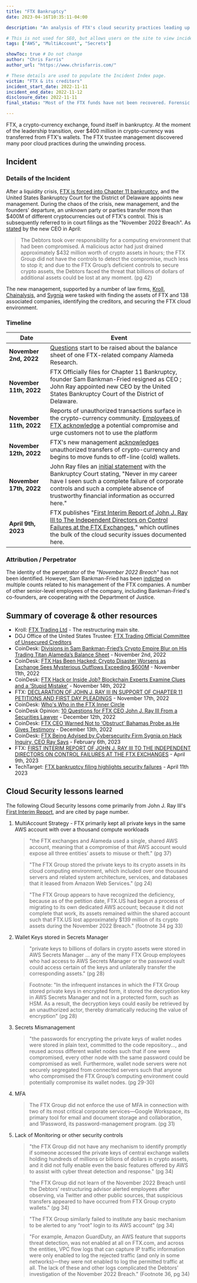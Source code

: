 ```yaml
---
title: "FTX Bankruptcy"
date: 2023-04-16T10:35:11-04:00

description: "An analysis of FTX's cloud security practices leading up to their bankruptcy"

# This is not used for SEO, but allows users on the site to view incidents by keyword
tags: ["AWS", "MultiAccount", "Secrets"]

showToc: true # Do not change
author: "Chris Farris"
author_url: "https://www.chrisfarris.com/"

# These details are used to populate the Incident Index page.
victim: "FTX & its creditors"
incident_start_date: 2022-11-11
incident_end_date: 2022-11-12
disclosure_date: 2022-11-11
final_status: "Most of the FTX funds have not been recovered. Forensic analysis of FTX is ongoing."

---
```


FTX, a crypto-currency exchange, found itself in bankruptcy. At the moment of the leadership transition, over $400 million in crypto-currency was transferred from FTX's wallets. The FTX trustee management discovered many poor cloud practices during the unwinding process.

<!--more--> <!-- This separates the synopsis from the main body -->

## Incident

### Details of the Incident

After a liquidity crisis, [FTX is forced into Chapter 11 bankruptcy](https://en.wikipedia.org/wiki/Bankruptcy_of_FTX), and the United States Bankruptcy Court for the District of Delaware appoints new management. During the chaos of the crisis, new management, and the founders' departure, an unknown party or parties transfer more than $400M of different cryptocurrencies out of FTX's control. This is subsequently referred to in court filings as the "November 2022 Breach". As [stated](FirstInterimReport.pdf) by the new CEO in April:
> The Debtors took over responsibility for a computing environment that had been compromised. A malicious actor had just drained approximately $432 million worth of crypto assets in hours; the FTX Group did not have the controls to detect the compromise, much less to stop it; and due to the FTX Group’s deficient controls to secure crypto assets, the Debtors faced the threat that billions of dollars of additional assets could be lost at any moment. (pg 42)

The new management, supported by a number of law firms, [Kroll](https://www.kroll.com/en), [Chainalysis](https://www.chainalysis.com/), and [Sygnia](https://www.coindesk.com/policy/2023/02/06/ftx-being-advised-by-cybersecurity-firm-sygnia-on-hack-inquiry-ceo-ray-says/) were tasked with finding the assets of FTX and 138 associated companies, identifying the creditors, and securing the FTX cloud environment.

### Timeline
| Date | Event |
| ------ | ----- |
| **November 2nd, 2022** | [Questions](https://www.coindesk.com/business/2022/11/02/divisions-in-sam-bankman-frieds-crypto-empire-blur-on-his-trading-titan-alamedas-balance-sheet/) start to be raised about the balance sheet of one FTX-related company Alameda Research.|
| **November 11th, 2022** | FTX Officially files for Chapter 11 Bankruptcy, founder Sam Bankman-Fried resigned as CEO ; John Ray appointed new CEO by the United States Bankruptcy Court of the District of Delaware.|
| **November 11th, 2022** | Reports of unauthorized transactions surface in the crypto-currency community. [Employees of FTX acknowledge](https://www.coindesk.com/business/2022/11/12/ftx-crypto-wallets-see-mysterious-late-night-outflows-totalling-more-than-380m/) a potential compromise and urge customers not to use the platform|
| **November 12th, 2022** | FTX's new management [acknowledges](https://www.cnbc.com/2022/11/12/ftx-says-it-is-investigating-unauthorized-transactions.html) unauthorized transfers of crypto-currency and begins to move funds to off-line (cold) wallets.|
| **November 17th, 2022** | John Ray files an [initial statement](Nov17Filing.pdf) with the Bankruptcy Court stating, "Never in my career have I seen such a complete failure of corporate controls and such a complete absence of trustworthy financial information as occurred here."|
| **April 9th, 2023** | FTX publishes "[First Interim Report of John J. Ray III to The Independent Directors on Control Failures at the FTX Exchanges](FirstInterimReport.pdf)," which outlines the bulk of the cloud security issues documented here. |

### Attribution / Perpetrator

The identity of the perpetrator of the *"November 2022 Breach"* has not been identified. However, Sam Bankman-Fried has been [indicted](https://www.justice.gov/usao-sdny/press-release/file/1557571/download) on multiple counts related to his management of the FTX companies. A number of other senior-level employees of the company, including Bankman-Fried's co-founders, are cooperating with the Department of Justice.


## Summary of coverage & other resources

* Kroll: [FTX Trading Ltd](https://restructuring.ra.kroll.com/FTX/) - The restructuring main site.
* DOJ Office of the United States Trustee: [FTX Trading Official Committee of Unsecured Creditors](https://dm.epiq11.com/case/ftx/info)
* CoinDesk: [Divisions in Sam Bankman-Fried’s Crypto Empire Blur on His Trading Titan Alameda’s Balance Sheet](https://www.coindesk.com/business/2022/11/02/divisions-in-sam-bankman-frieds-crypto-empire-blur-on-his-trading-titan-alamedas-balance-sheet/) - November 2nd, 2022
* CoinDesk: [FTX Has Been Hacked: Crypto Disaster Worsens as Exchange Sees Mysterious Outflows Exceeding $600M](https://www.coindesk.com/business/2022/11/12/ftx-crypto-wallets-see-mysterious-late-night-outflows-totalling-more-than-380m/) - November 11th, 2022
* CoinDesk: [FTX Hack or Inside Job? Blockchain Experts Examine Clues and a ‘Stupid Mistake’](https://www.coindesk.com/business/2022/11/14/ftx-hack-or-inside-job-blockchain-experts-examine-clues-and-a-stupid-mistake/) - November 14th, 2022
* FTX: [DECLARATION OF JOHN J. RAY III IN SUPPORT OF CHAPTER 11 PETITIONS AND FIRST DAY PLEADINGS](Nov17Filing.pdf) - November 17th, 2022
* CoinDesk: [Who's Who in the FTX Inner Circle](https://www.coindesk.com/layer2/2022/11/22/the-whos-who-of-the-ftx-inner-circle/)
* CoinDesk Opinion: [10 Questions for FTX CEO John J. Ray III From a Securities Lawyer](https://www.coindesk.com/consensus-magazine/2022/12/12/10-questions-for-ftx-ceo-john-j-ray-iii-from-a-securities-lawyer/) - December 12th, 2022
* CoinDesk: [FTX CEO Warned Not to ‘Obstruct’ Bahamas Probe as He Gives Testimony](https://www.coindesk.com/policy/2022/12/13/john-j-ray-iii-warned-not-to-obstruct-bahamas-ftx-probe-as-he-gives-testimony/) - December 13th, 2022
* CoinDesk: [FTX Being Advised by Cybersecurity Firm Sygnia on Hack Inquiry, CEO Ray Says](https://www.coindesk.com/policy/2023/02/06/ftx-being-advised-by-cybersecurity-firm-sygnia-on-hack-inquiry-ceo-ray-says/) - February 6th, 2023
* FTX: [FIRST INTERIM REPORT OF JOHN J. RAY III TO THE INDEPENDENT DIRECTORS ON CONTROL FAILURES AT THE FTX EXCHANGES](FirstInterimReport.pdf) - April 9th, 2023
* TechTarget: [FTX bankruptcy filing highlights security failures](https://www.techtarget.com/searchsecurity/news/365535116/FTX-bankruptcy-filing-highlights-security-failures) - April 11th 2023


## Cloud Security lessons learned

The following Cloud Security lessons come primarily from John J. Ray III's [First Interim Report](FirstInterimReport.pdf), and are cited by page number.

1. MultiAccount Strategy - FTX primarily kept all private keys in the same AWS account with over a thousand compute workloads
	> "the FTX exchanges and Alameda used a single, shared AWS account, meaning that a compromise of that AWS account would expose all three entities’ assets to misuse or theft." (pg 37)

	> "The FTX Group stored the private keys to its crypto assets in its cloud computing environment, which included over one thousand servers and related system architecture, services, and databases that it leased from Amazon Web Services." (pg 24)

	> "The FTX Group appears to have recognized the deficiency, because as of the petition date, FTX.US had begun a process of migrating to its own dedicated AWS account; because it did not complete that work, its assets remained within the shared account such that FTX.US lost approximately $139 million of its crypto assets during the November 2022 Breach." (footnote 34 pg 33)

2. Wallet Keys stored in Secrets Manager
	> "private keys to billions of dollars in crypto assets were stored in AWS Secrets Manager ... any of the many FTX Group employees who had access to AWS Secrets Manager or the password vault could access certain of the keys and unilaterally transfer the corresponding assets." (pg 28)

	> Footnote: "In the infrequent instances in which the FTX Group stored private keys in encrypted form, it stored the decryption key in AWS Secrets Manager and not in a protected form, such as HSM. As a result, the decryption keys could easily be retrieved by an unauthorized actor, thereby dramatically reducing the value of encryption" (pg 28)

3. Secrets Mismanagement
	> "the passwords for encrypting the private keys of wallet nodes were stored in plain text, committed to the code repository..., and reused across different wallet nodes such that if one were compromised, every other node with the same password could be compromised as well. Furthermore, wallet node servers were not securely segregated from connected servers such that anyone who compromised the FTX Group’s computing environment could potentially compromise its wallet nodes. (pg 29-30)

1. MFA
	> The FTX Group did not enforce the use of MFA in connection with two of its most critical corporate services—Google Workspace, its primary tool for email and document storage and collaboration, and 1Password, its password-management program. (pg 31)

1. Lack of Monitoring or other security controls
	> "the FTX Group did not have any mechanism to identify promptly if someone accessed the private keys of central exchange wallets holding hundreds of millions or billions of dollars in crypto assets, and it did not fully enable even the basic features offered by AWS to assist with cyber threat detection and response." (pg 34)

	> "the FTX Group did not learn of the November 2022 Breach until the Debtors’ restructuring advisor alerted employees after observing, via Twitter and other public sources, that suspicious transfers appeared to have occurred from FTX Group crypto wallets." (pg 34)

	> "The FTX Group similarly failed to institute any basic mechanism to be alerted to any “root” login to its AWS account" (pg 34)

	> "For example, Amazon GuardDuty, an AWS feature that supports threat detection, was not enabled at all on FTX.com, and across the entities, VPC flow logs that can capture IP traffic information were only enabled to log the rejected traffic (and only in some networks)—they were not enabled to log the permitted traffic at all. The lack of these and other logs complicated the Debtors’ investigation of the November 2022 Breach." (Footnote 36, pg 34)
